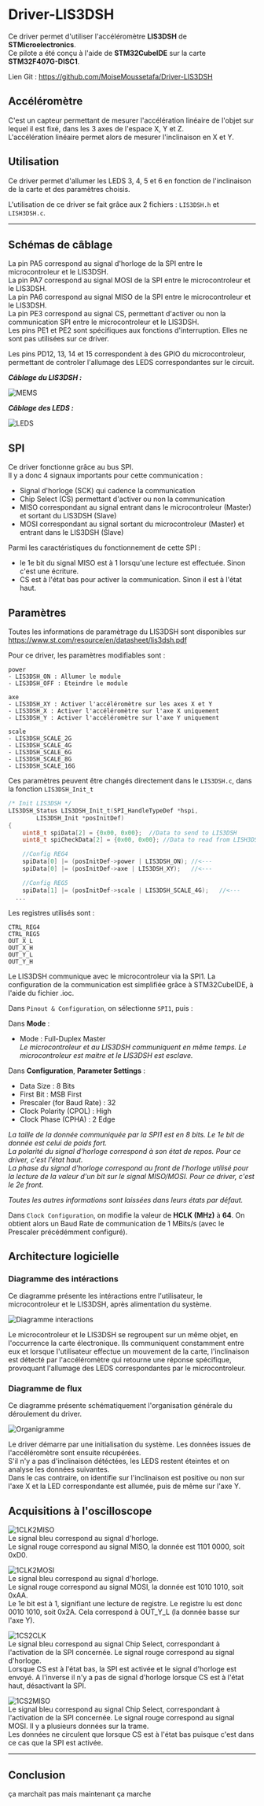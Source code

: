 # Driver-LIS3DSH
Ce driver permet d'utiliser l'accéléromètre **LIS3DSH** de **STMicroelectronics**.  
Ce pilote a été conçu à l'aide de **STM32CubeIDE** sur la carte **STM32F407G-DISC1**.

Lien Git : https://github.com/MoiseMoussetafa/Driver-LIS3DSH

## Accéléromètre
C'est un capteur permettant de mesurer l'accélération linéaire de l'objet sur lequel il est fixé, dans les 3 axes de l'espace X, Y et Z.  
L'accélération linéaire permet alors de mesurer l'inclinaison en X et Y.

## Utilisation
Ce driver permet d'allumer les LEDS 3, 4, 5 et 6 en fonction de l'inclinaison de la carte et des paramètres choisis.

L'utilisation de ce driver se fait grâce aux 2 fichiers : `LIS3DSH.h` et `LISH3DSH.c`.

---
## Schémas de câblage
La pin PA5 correspond au signal d'horloge de la SPI entre le microcontroleur et le LIS3DSH.  
La pin PA7 correspond au signal MOSI de la SPI entre le microcontroleur et le LIS3DSH.  
La pin PA6 correspond au signal MISO de la SPI entre le microcontroleur et le LIS3DSH.  
La pin PE3 correspond au signal CS, permettant d'activer ou non la communication SPI entre le microcontroleur et le LIS3DSH.  
Les pins PE1 et PE2 sont spécifiques aux fonctions d'interruption. Elles ne sont pas utilisées sur ce driver.

Les pins PD12, 13, 14 et 15 correspondent à des GPIO du microcontroleur, permettant de controler l'allumage des LEDS correspondantes sur le circuit.

***Câblage du LIS3DSH :***

![MEMS](https://raw.githubusercontent.com/MoiseMoussetafa/Driver-LIS3DSH/main/docs/MEMS.png?token=ARJF43BXDPQMM7YZVM42CV3AB3HUM)

***Câblage des LEDS :***

![LEDS](https://raw.githubusercontent.com/MoiseMoussetafa/Driver-LIS3DSH/main/docs/LEDS.png?token=ARJF43FYTDLZC2HZXDSL5RDAB3HXU)


## SPI
Ce driver fonctionne grâce au bus SPI.  
Il y a donc 4 signaux importants pour cette communication :
- Signal d'horloge (SCK) qui cadence la communication
- Chip Select (CS) permettant d'activer ou non la communication
- MISO correspondant au signal entrant dans le microcontroleur (Master) et sortant du LIS3DSH (Slave)
- MOSI correspondant au signal sortant du microcontroleur (Master) et entrant dans le LIS3DSH (Slave)

Parmi les caractéristiques du fonctionnement de cette SPI :
- le 1e bit du signal MISO est à 1 lorsqu'une lecture est effectuée. Sinon c'est une écriture.
- CS est à l'état bas pour activer la communication. Sinon il est à l'état haut.


## Paramètres
Toutes les informations de paramètrage du LIS3DSH sont disponibles sur https://www.st.com/resource/en/datasheet/lis3dsh.pdf

Pour ce driver, les paramètres modifiables sont :
```
power
- LIS3DSH_ON : Allumer le module
- LIS3DSH_OFF : Eteindre le module

axe
- LIS3DSH_XY : Activer l'accéléromètre sur les axes X et Y
- LIS3DSH_X : Activer l'accéléromètre sur l'axe X uniquement
- LIS3DSH_Y : Activer l'accéléromètre sur l'axe Y uniquement

scale
- LIS3DSH_SCALE_2G
- LIS3DSH_SCALE_4G
- LIS3DSH_SCALE_6G
- LIS3DSH_SCALE_8G
- LIS3DSH_SCALE_16G
```

Ces paramètres peuvent être changés directement dans le `LIS3DSH.c`, dans la fonction `LIS3DSH_Init_t`
```c
/* Init LIS3DSH */
LIS3DSH_Status LIS3DSH_Init_t(SPI_HandleTypeDef *hspi,
		LIS3DSH_Init *posInitDef)
{
	uint8_t spiData[2] = {0x00, 0x00};	//Data to send to LIS3DSH
	uint8_t spiCheckData[2] = {0x00, 0x00};	//Data to read from LISH3DSH

	//Config REG4
	spiData[0] |= (posInitDef->power | LIS3DSH_ON);	//<---
	spiData[0] |= (posInitDef->axe | LIS3DSH_XY);	//<---

	//Config REG5
	spiData[1] |= (posInitDef->scale | LIS3DSH_SCALE_4G);	//<---
  ...
``` 

Les registres utilisés sont :
```
CTRL_REG4
CTRL_REG5
OUT_X_L
OUT_X_H
OUT_Y_L
OUT_Y_H
```

Le LIS3DSH communique avec le microcontroleur via la SPI1. La configuration de la communication est simplifiée grâce à STM32CubeIDE, à l'aide du fichier .ioc.

Dans `Pinout & Configuration`, on sélectionne `SPI1`, puis : 

Dans **Mode** :

- Mode : Full-Duplex Master  
*Le microcontroleur et au LIS3DSH communiquent en même temps. Le microcontroleur est maitre et le LIS3DSH est esclave.*

Dans **Configuration**, **Parameter Settings** :

- Data Size : 8 Bits
- First Bit : MSB First
- Prescaler (for Baud Rate) : 32
- Clock Polarity (CPOL) : High
- Clock Phase (CPHA) : 2 Edge

*La taille de la donnée communiquée par la SPI1 est en 8 bits. Le 1e bit de donnée est celui de poids fort.*  
*La polarité du signal d'horloge correspond à son état de repos. Pour ce driver, c'est l'état haut.*  
*La phase du signal d'horloge correspond au front de l'horloge utilisé pour la lecture de la valeur d'un bit sur le signal MISO/MOSI. Pour ce driver, c'est le 2e front.*

*Toutes les autres informations sont laissées dans leurs états par défaut.*

Dans `Clock Configuration`, on modifie la valeur de **HCLK (MHz)** à **64**. On obtient alors un Baud Rate de communication de 1 MBits/s (avec le Prescaler précédémment configuré).

## Architecture logicielle

### Diagramme des intéractions
Ce diagramme présente les intéractions entre l'utilisateur, le microcontroleur et le LIS3DSH, après alimentation du système.

![Diagramme interactions](https://raw.githubusercontent.com/MoiseMoussetafa/Driver-LIS3DSH/main/docs/Diagramme_interactions.png?token=ARJF43E6UJHHLQKT5HKLFRDAB3H4A)

Le microcontroleur et le LIS3DSH se regroupent sur un même objet, en l'occurrence la carte électronique. Ils communiquent constamment entre eux et lorsque l'utilisateur effectue un mouvement de la carte, l'inclinaison est détecté par l'accéléromètre qui retourne une réponse spécifique, provoquant l'allumage des LEDS correspondantes par le microcontroleur.

### Diagramme de flux
Ce diagramme présente schématiquement l'organisation générale du déroulement du driver.

![Organigramme](https://raw.githubusercontent.com/MoiseMoussetafa/Driver-LIS3DSH/main/docs/Organigramme.png?token=ARJF43BVN4PLRGZLDMVJN6TAB3H2M)

Le driver démarre par une initialisation du système. Les données issues de l'accéléromètre sont ensuite récupérées.  
S'il n'y a pas d'inclinaison détéctées, les LEDS restent éteintes et on analyse les données suivantes.  
Dans le cas contraire, on identifie sur l'inclinaison est positive ou non sur l'axe X et la LED correspondante est allumée, puis de même sur l'axe Y.

## Acquisitions à l'oscilloscope
![1CLK2MISO](https://raw.githubusercontent.com/MoiseMoussetafa/Driver-LIS3DSH/main/docs/1CLK_2MISO.png?token=ARJF43DBXOFUA7JCNM2VYP3AC3WUW)  
Le signal bleu correspond au signal d'horloge.  
Le signal rouge correspond au signal MISO, la donnée est 1101 0000, soit 0xD0.

![1CLK2MOSI](https://raw.githubusercontent.com/MoiseMoussetafa/Driver-LIS3DSH/main/docs/1CLK_2MOSI.png?token=ARJF43ENNBVANA5M5YIJFDTAC3WU2)  
Le signal bleu correspond au signal d'horloge.  
Le signal rouge correspond au signal MOSI, la donnée est 1010 1010, soit 0xAA.  
Le 1e bit est à 1, signifiant une lecture de registre. Le registre lu est donc 0010 1010, soit 0x2A. Cela correspond à OUT_Y_L (la donnée basse sur l'axe Y).

![1CS2CLK](https://raw.githubusercontent.com/MoiseMoussetafa/Driver-LIS3DSH/main/docs/1CS_2CLK.png?token=ARJF43FURU6BQPXFFXQXNCTAC4M7Y)  
Le signal bleu correspond au signal Chip Select, correspondant à l'activation de la SPI concernée.
Le signal rouge correspond au signal d'horloge.  
Lorsque CS est à l'état bas, la SPI est activée et le signal d'horloge est envoyé. A l'inverse il n'y a pas de signal d'horloge lorsque CS est à l'état haut, désactivant la SPI.

![1CS2MISO](https://raw.githubusercontent.com/MoiseMoussetafa/Driver-LIS3DSH/main/docs/1CS_2MISO.png?token=ARJF43BJ2LBTOMMB7OFPEZ3AC4M74)  
Le signal bleu correspond au signal Chip Select, correspondant à l'activation de la SPI concernée.
Le signal rouge correspond au signal MOSI. Il y a plusieurs données sur la trame.  
Les données ne circulent que lorsque CS est à l'état bas puisque c'est dans ce cas que la SPI est activée.


---
## Conclusion
ça marchait pas
mais maintenant ça marche
